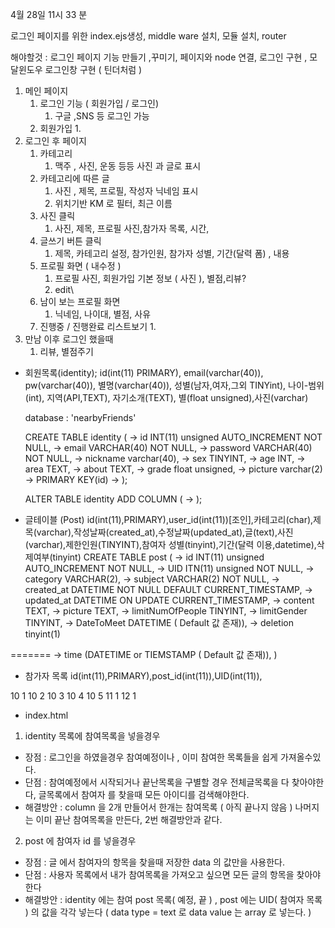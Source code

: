 4월 28일 11시 33 분

로그인 페이지를 위한 index.ejs생성, middle ware 설치, 모듈 설치, router

해야할것 : 로그인 페이지 기능 만들기 ,꾸미기, 페이지와 node 연결, 로그인 구현 , 모달윈도우 로그인창 구현 ( 틴더처럼 )

1. 메인 페이지
   1. 로그인 기능 ( 회원가입 / 로그인)
      1. 구글 ,SNS 등 로그인 가능
   2. 회원가입
      1.
2. 로그인 후 페이지
   1. 카테고리
      1. 맥주 , 사진, 운동 등등 사진 과 글로 표시
   2. 카테고리에 따른 글
      1. 사진 , 제목, 프로필, 작성자 닉네임 표시
      2. 위치기반 KM 로  필터, 최근 이름
   3. 사진 클릭
      1. 사진, 제목, 프로필 사진,참가자 목록, 시간,
   4. 글쓰기 버튼 클릭
      1. 제목, 카테고리 설정, 참가인원,  참가자 성별, 기간(달력 폼) , 내용
   5. 프로필 화면 ( 내수정 )
      1. 프로필 사진, 회원가입 기본 정보 ( 사진 ), 별점,리뷰?
      2. edit\
   6. 남이 보는 프로필 화면
      1. 닉네임, 나이대, 별점, 사유
   7. 진행중 / 진행완료 리스트보기
      1.
3. 만남 이후 로그인 했을때
   1. 리뷰, 별점주기

- 회원목록(identity);
  id(int(11) PRIMARY), email(varchar(40)), pw(varchar(40)), 별명(varchar(40)), 성별(남자,여자,그외 TINYint), 나이-범위(int), 지역(API,TEXT), 자기소개(TEXT), 별(float unsigned),사진(varchar)

  database  : 'nearbyFriends'

  CREATE TABLE identity (
      -> id INT(11) unsigned AUTO_INCREMENT NOT NULL,
      -> email VARCHAR(40) NOT NULL,
      -> password  VARCHAR(40) NOT NULL,
      -> nickname varchar(40),
      -> sex TINYINT,
      -> age INT,
      -> area TEXT,
      -> about TEXT,
      -> grade float unsigned,
      -> picture varchar(2)
      -> PRIMARY KEY(id)
      -> );

  ALTER TABLE identity ADD COLUMN (
   ->                             );

- 글테이블 (Post)
  id(int(11),PRIMARY),user_id(int(11))[조인],카테고리(char),제목(varchar),작성날짜(created_at),수정날짜(updated_at),글(text),사진(varchar),제한인원(TINYINT),참여자 성별(tinyint),기간(달력 이용,datetime),삭제여부(tinyint)
  CREATE TABLE post (
    -> id INT(11) unsigned AUTO_INCREMENT NOT NULL,
    -> UID ITN(11) unsigned NOT NULL,
    -> category VARCHAR(2),
    -> subject VARCHAR(2) NOT NULL,
    -> created_at DATETIME NOT NULL DEFAULT CURRENT_TIMESTAMP,
    -> updated_at DATETIME ON UPDATE CURRENT_TIMESTAMP,
    -> content TEXT,
    -> picture TEXT,
    -> limitNumOfPeople TINYINT,
    -> limitGender TINYINT,
    -> DateToMeet DATETIME ( Default 값 존재)),
    -> deletion tinyint(1)


=======
    -> time (DATETIME or TIEMSTAMP ( Default 값 존재)),
    )

- 참가자 목록
  id(int(11),PRIMARY),post_id(int(11)),UID(int(11)),

10 1
10 2
10 3
10 4
10 5
11 1
12 1

- index.html


1. identity 목록에 참여목록을 넣을경우
  - 장점 : 로그인을 하였을경우 참여예정이나 , 이미 참여한 목록들을 쉽게 가져올수있다.
  - 단점 : 참여예정에서 시작되거나 끝난목록을 구별할 경우 전체글목록을 다 찾아야한다, 글목록에서 참여자 를 찾을때 모든 아이디를 검색해야한다.
  - 해결방안 : column 을 2개 만들어서 한개는 참여목록 ( 아직 끝나지 않음 ) 나머지는 이미 끝난 참여목록을 만든다, 2번 해결방안과 같다.

2. post 에 참여자 id 를 넣을경우
  - 장점 :  글 에서 참여자의 항목을 찾을때 저장한 data 의 값만을 사용한다.
  - 단점 : 사용자 목록에서 내가 참여목록을 가져오고 싶으면 모든 글의 항목을 찾아야한다
  - 해결방안 : identity 에는 참여 post 목록( 예정, 끝 ) , post 에는 UID( 참여자 목록 ) 의 값을 각각 넣는다 ( data type = text 로 data value 는 array 로 넣는다. )
